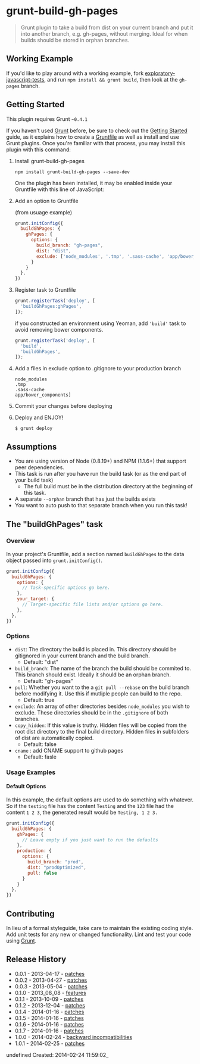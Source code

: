 # grunt-build-gh-pages

> Grunt plugin to take a build from dist on your current branch and put it into another branch, e.g. gh-pages, without merging. Ideal for when builds should be stored in orphan branches.

## Working Example

If you'd like to play around with a working example, fork [exploratory-javascript-tests](https://github.com/pajtai/exploratory-javascript-tests), and run `npm install && grunt build`, then look at the `gh-pages` branch.

## Getting Started
This plugin requires Grunt `~0.4.1`

If you haven't used [Grunt](http://gruntjs.com/) before, be sure to check out the [Getting Started](http://gruntjs.com/getting-started) guide, as it explains how to create a [Gruntfile](http://gruntjs.com/sample-gruntfile) as well as install and use Grunt plugins. Once you're familiar with that process, you may install this plugin with this command:

1. Install grunt-build-gh-pages
	```shell
	npm install grunt-build-gh-pages --save-dev
	```
	
	One the plugin has been installed, it may be enabled inside your Gruntfile with this line of JavaScript:
	
2. Add an option to Gruntfile

	(from usuage example)
	
	```js
	grunt.initConfig({
	  buildGhPages: {
	    ghPages: {
	      options: {
	        build_branch: "gh-pages",
	        dist: "dist",
	        exclude: ['node_modules', '.tmp', '.sass-cache', 'app/bower_components'],
	      }
	    }
	  },
	})
	```

3. Register task to Gruntfile
	```js
	grunt.registerTask('deploy', [
	  'buildGhPages:ghPages',
	]);
	```
	
	if you constructed an environment using Yeoman, add `'build'` task to avoid removing bower components.
	```js
	grunt.registerTask('deploy', [
	  'build',
	  'buildGhPages',
	]);
	```

4. Add a files in exclude option to .gitignore to your production branch
	```shell
	node_modules
	.tmp
	.sass-cache
	app/bower_components]
	```

5. Commit your changes before deploying

6. Deploy and ENJOY!
	```shell
	$ grunt deploy
	```

## Assumptions

* You are using version of Node (0.8.19+) and NPM (1.1.6+) that support peer dependencies.
* This task is run after you have run the build task (or as the end part of your build task)
  * The full build must be in the distribution directory at the beginning of this task.
* A separate `--orphan` branch that has just the builds exists
* You want to auto push to that separate branch when you run this task!

## The "buildGhPages" task

### Overview
In your project's Gruntfile, add a section named `buildGhPages` to the data object passed into `grunt.initConfig()`.

```js
grunt.initConfig({
  buildGhPages: {
    options: {
      // Task-specific options go here.
    },
    your_target: {
      // Target-specific file lists and/or options go here.
    },
  },
})
```

### Options

* `dist`: The directory the build is placed in. This directory should be gitignored in your current branch and the build branch.
  * Default: "dist"
* `build_branch`: The name of the branch the build should be commited to. This branch should exist. Ideally it should be an orphan branch.
  * Default: "gh-pages"
* `pull`: Whether you want to the a `git pull --rebase` on the build branch before modifying it. Use this if mutliple people can build to the repo.
  * Default: true
* `exclude`: An array of other directories besides `node_modules` you wish to exclude. These directories should be in the `.gitignore` of both branches.
* `copy_hidden`: If this value is truthy. Hidden files will be copied from the root dist directory to the final build directory. Hidden files in subfolders of dist are automatically copied.
  * Default: false
* `cname` : add CNAME support to github pages
  * Default: fasle

### Usage Examples

#### Default Options
In this example, the default options are used to do something with whatever. So if the `testing` file has the content `Testing` and the `123` file had the content `1 2 3`, the generated result would be `Testing, 1 2 3.`

```js
grunt.initConfig({
  buildGhPages: {
    ghPages: {
      // Leave empty if you just want to run the defaults
    },
    production: {
      options: {
        build_branch: "prod",
        dist: "prodOptimized",
        pull: false
      }
    }
  },
})
```

## Contributing
In lieu of a formal styleguide, take care to maintain the existing coding style. Add unit tests for any new or changed functionality. Lint and test your code using [Grunt](http://gruntjs.com/).

## Release History

* 0.0.1 - 2013-04-17 - [patches](https://github.com/pajtai/grunt-build-gh-pages/tree/master/release_notes/0.0.1_2013-04-17.md)
* 0.0.2 - 2013-04-27 - [patches](https://github.com/pajtai/grunt-build-gh-pages/tree/master/release_notes/0.0.2_2013-04-27.md)
* 0.0.3 - 2013-05-04 - [patches](https://github.com/pajtai/grunt-build-gh-pages/tree/master/release_notes/0.0.3_2013-05-04.md)
* 0.1.0 - 2013_08_08 - [features](https://github.com/pajtai/grunt-build-gh-pages/tree/master/release_notes/0.1.0_2013_08_08.md)
* 0.1.1 - 2013-10-09 - [patches](https://github.com/pajtai/grunt-build-gh-pages/tree/master/release_notes/0.1.1_2013-10-09.md)
* 0.1.2 - 2013-12-04 - [patches](https://github.com/pajtai/grunt-build-gh-pages/tree/master/release_notes/0.1.2_2013-12-04.md)
* 0.1.4 - 2014-01-16 - [patches](https://github.com/pajtai/grunt-build-gh-pages/tree/master/release_notes/0.1.4_2014-01-16.md)
* 0.1.5 - 2014-01-16 - [patches](https://github.com/pajtai/grunt-build-gh-pages/tree/master/release_notes/0.1.5_2014-01-16.md)
* 0.1.6 - 2014-01-16 - [patches](https://github.com/pajtai/grunt-build-gh-pages/tree/master/release_notes/0.1.6_2014-01-16.md)
* 0.1.7 - 2014-01-16 - [patches](https://github.com/pajtai/grunt-build-gh-pages/tree/master/release_notes/0.1.7_2014-01-16.md)
* 1.0.0 - 2014-02-24 - [backward incompatibilities](https://github.com/pajtai/grunt-build-gh-pages/tree/master/release_notes/1.0.0_2014-02-24.md)
* 1.0.1 - 2014-02-25 - [patches](https://github.com/pajtai/grunt-build-gh-pages/tree/master/release_notes/1.0.1_2014-02-25.md)


undefined Created: 2014-02-24 11:59:02_
